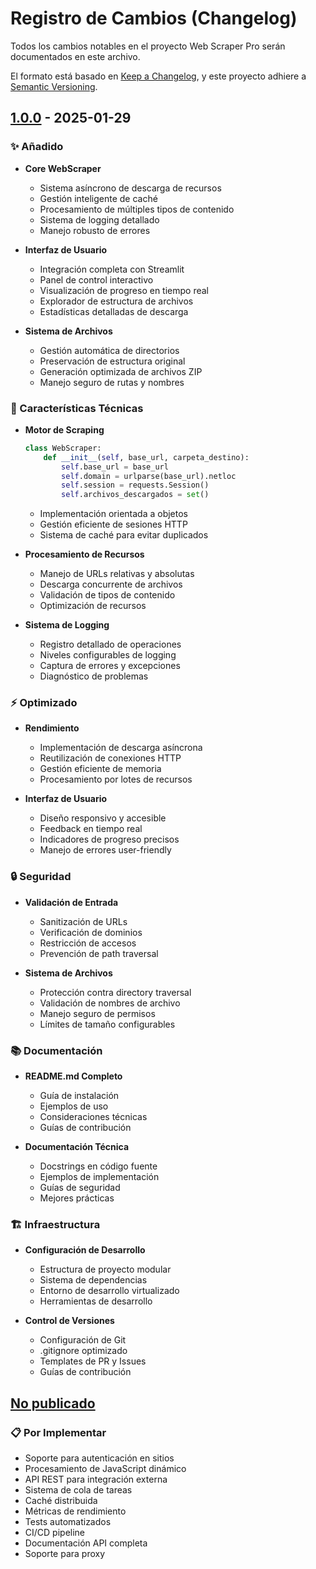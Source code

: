 # Registro de Cambios (Changelog)

Todos los cambios notables en el proyecto Web Scraper Pro serán documentados en este archivo.

El formato está basado en [Keep a Changelog](https://keepachangelog.com/es-ES/1.0.0/),
y este proyecto adhiere a [Semantic Versioning](https://semver.org/spec/v2.0.0.html).

## [1.0.0] - 2025-01-29

### ✨ Añadido
- **Core WebScraper**
  - Sistema asíncrono de descarga de recursos
  - Gestión inteligente de caché
  - Procesamiento de múltiples tipos de contenido
  - Sistema de logging detallado
  - Manejo robusto de errores

- **Interfaz de Usuario**
  - Integración completa con Streamlit
  - Panel de control interactivo
  - Visualización de progreso en tiempo real
  - Explorador de estructura de archivos
  - Estadísticas detalladas de descarga

- **Sistema de Archivos**
  - Gestión automática de directorios
  - Preservación de estructura original
  - Generación optimizada de archivos ZIP
  - Manejo seguro de rutas y nombres

### 🔧 Características Técnicas
- **Motor de Scraping**
  ```python
  class WebScraper:
      def __init__(self, base_url, carpeta_destino):
          self.base_url = base_url
          self.domain = urlparse(base_url).netloc
          self.session = requests.Session()
          self.archivos_descargados = set()
  ```
  - Implementación orientada a objetos
  - Gestión eficiente de sesiones HTTP
  - Sistema de caché para evitar duplicados

- **Procesamiento de Recursos**
  - Manejo de URLs relativas y absolutas
  - Descarga concurrente de archivos
  - Validación de tipos de contenido
  - Optimización de recursos

- **Sistema de Logging**
  - Registro detallado de operaciones
  - Niveles configurables de logging
  - Captura de errores y excepciones
  - Diagnóstico de problemas

### ⚡ Optimizado
- **Rendimiento**
  - Implementación de descarga asíncrona
  - Reutilización de conexiones HTTP
  - Gestión eficiente de memoria
  - Procesamiento por lotes de recursos

- **Interfaz de Usuario**
  - Diseño responsivo y accesible
  - Feedback en tiempo real
  - Indicadores de progreso precisos
  - Manejo de errores user-friendly

### 🔒 Seguridad
- **Validación de Entrada**
  - Sanitización de URLs
  - Verificación de dominios
  - Restricción de accesos
  - Prevención de path traversal

- **Sistema de Archivos**
  - Protección contra directory traversal
  - Validación de nombres de archivo
  - Manejo seguro de permisos
  - Límites de tamaño configurables

### 📚 Documentación
- **README.md Completo**
  - Guía de instalación
  - Ejemplos de uso
  - Consideraciones técnicas
  - Guías de contribución

- **Documentación Técnica**
  - Docstrings en código fuente
  - Ejemplos de implementación
  - Guías de seguridad
  - Mejores prácticas

### 🏗️ Infraestructura
- **Configuración de Desarrollo**
  - Estructura de proyecto modular
  - Sistema de dependencias
  - Entorno de desarrollo virtualizado
  - Herramientas de desarrollo

- **Control de Versiones**
  - Configuración de Git
  - .gitignore optimizado
  - Templates de PR y Issues
  - Guías de contribución

## [No publicado]

### 📋 Por Implementar
- Soporte para autenticación en sitios
- Procesamiento de JavaScript dinámico
- API REST para integración externa
- Sistema de cola de tareas
- Caché distribuida
- Métricas de rendimiento
- Tests automatizados
- CI/CD pipeline
- Documentación API completa
- Soporte para proxy

[No publicado]: https://github.com/bladealex9848/webscraper/compare/v1.0.0...HEAD
[1.0.0]: https://github.com/bladealex9848/webscraper/releases/tag/v1.0.0